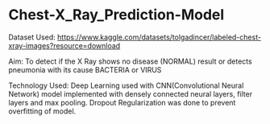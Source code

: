# Chest-X_Ray_Prediction-Model

Dataset Used: https://www.kaggle.com/datasets/tolgadincer/labeled-chest-xray-images?resource=download

Aim: To detect if the X Ray shows no disease (NORMAL) result or detects pneumonia with its cause BACTERIA or VIRUS

Technology Used: Deep Learning used with CNN(Convolutional Neural Network) model implemented with densely connected neural layers, filter layers and max pooling. Dropout Regularization was done to prevent overfitting of model.
